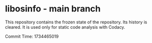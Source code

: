 # libosinfo - main branch

This repository contains the frozen state of the repository.
Its history is cleared. It is used only for static code
analysis with Codacy.

Commit Time: 1734465019